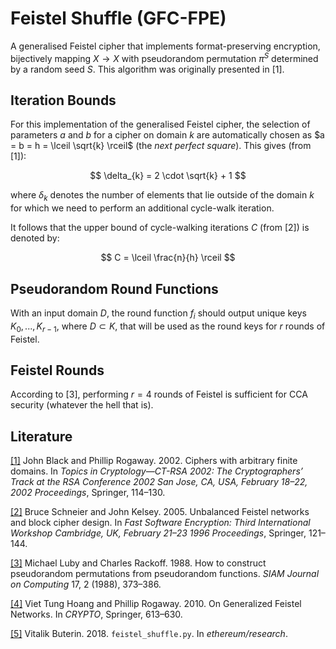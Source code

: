 # Feistel Shuffle (GFC-FPE)

A generalised Feistel cipher that implements format-preserving encryption, bijectively mapping $X \rightarrow X$ with pseudorandom permutation $\pi^{S}$ determined by a random seed $S$. This algorithm was originally presented in [1].

## Iteration Bounds

For this implementation of the generalised Feistel cipher, the selection of parameters $a$ and $b$ for a cipher on domain $k$ are automatically chosen as $a = b = h = \lceil \sqrt{k} \rceil$ (the _next perfect square_). This gives (from [1]):

$$
\delta_{k} = 2 \cdot \sqrt{k} + 1
$$

where $\delta_{k}$ denotes the number of elements that lie outside of the domain $k$ for which we need to perform an additional cycle-walk iteration.

It follows that the upper bound of cycle-walking iterations $C$ (from [2]) is denoted by:

$$
C = \lceil \frac{n}{h} \rceil
$$

## Pseudorandom Round Functions

With an input domain $D$, the round function $f_i$ should output unique keys $K_0, ..., K_{r-1}$, where $D \subset K$, that will be used as the round keys for $r$ rounds of Feistel.

## Feistel Rounds

According to [3], performing $r = 4$ rounds of Feistel is sufficient for CCA security (whatever the hell that is).

## Literature

[[1]](https://eprint.iacr.org/2001/012.pdf) John Black and Phillip Rogaway. 2002. Ciphers with arbitrary finite domains. In _Topics in Cryptology—CT-RSA 2002: The Cryptographers’ Track at the RSA Conference 2002 San Jose, CA, USA, February 18–22, 2002 Proceedings_, Springer, 114–130.

[[2]](https://citeseerx.ist.psu.edu/document?repid=rep1&type=pdf&doi=44a92f047caf3e1b8f83375a9fcfb10aaa5380eb) Bruce Schneier and John Kelsey. 2005. Unbalanced Feistel networks and block cipher design. In _Fast Software Encryption: Third International Workshop Cambridge, UK, February 21–23 1996 Proceedings_, Springer, 121–144.

[[3]](https://www.researchgate.net/profile/Michael-Luby-2/publication/220618451_How_to_Construct_Pseudorandom_Permutations_from_Pseudorandom_Functions/links/5fe0073aa6fdccdcb8ebce5d/How-to-Construct-Pseudorandom-Permutations-from-Pseudorandom-Functions.pdf) Michael Luby and Charles Rackoff. 1988. How to construct pseudorandom permutations from pseudorandom functions. _SIAM Journal on Computing_ 17, 2 (1988), 373–386.

[[4]](https://www.iacr.org/archive/crypto2010/62230607/62230607.pdf) Viet Tung Hoang and Phillip Rogaway. 2010. On Generalized Feistel Networks. In _CRYPTO_, Springer, 613–630.

[[5]](https://github.com/ethereum/research/blob/master/shuffling/feistel_shuffle.py) Vitalik Buterin. 2018. `feistel_shuffle.py`. In _ethereum/research_.
